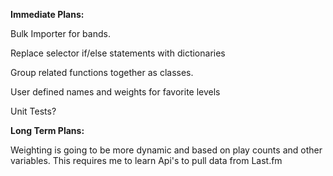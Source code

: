 **Immediate Plans:**

Bulk Importer for bands.

Replace selector if/else statements with dictionaries

Group related functions together as classes.

User defined names and weights for favorite levels

Unit Tests?

**Long Term Plans:**

Weighting is going to be more dynamic and based on play counts and other variables. This requires me to learn Api's to pull data from 
Last.fm
